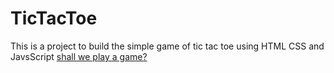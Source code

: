 # TicTacToe
This is a project to build the simple game of tic tac toe using HTML CSS and JavsScript
[shall we play a game?](https://adavilalith.github.io/TicTacToe/)
